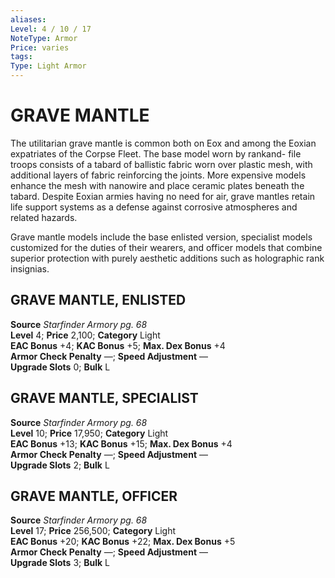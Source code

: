 ```yaml
---
aliases: 
Level: 4 / 10 / 17
NoteType: Armor
Price: varies
tags: 
Type: Light Armor
---
```

# GRAVE MANTLE

The utilitarian grave mantle is common both on Eox and among the Eoxian expatriates of the Corpse Fleet. The base model worn by rankand- file troops consists of a tabard of ballistic fabric worn over plastic mesh, with additional layers of fabric reinforcing the joints. More expensive models enhance the mesh with nanowire and place ceramic plates beneath the tabard. Despite Eoxian armies having no need for air, grave mantles retain life support systems as a defense against corrosive atmospheres and related hazards.

Grave mantle models include the base enlisted version, specialist models customized for the duties of their wearers, and officer models that combine superior protection with purely aesthetic additions such as holographic rank insignias.

##  GRAVE MANTLE, ENLISTED

**Source** _Starfinder Armory pg. 68_  
**Level** 4; **Price** 2,100; **Category** Light  
**EAC Bonus** +4; **KAC Bonus** +5; **Max. Dex Bonus** +4  
**Armor Check Penalty** —; **Speed Adjustment** —  
**Upgrade Slots** 0; **Bulk** L

##  GRAVE MANTLE, SPECIALIST

**Source** _Starfinder Armory pg. 68_  
**Level** 10; **Price** 17,950; **Category** Light  
**EAC Bonus** +13; **KAC Bonus** +15; **Max. Dex Bonus** +4  
**Armor Check Penalty** —; **Speed Adjustment** —  
**Upgrade Slots** 2; **Bulk** L

##  GRAVE MANTLE, OFFICER

**Source** _Starfinder Armory pg. 68_  
**Level** 17; **Price** 256,500; **Category** Light  
**EAC Bonus** +20; **KAC Bonus** +22; **Max. Dex Bonus** +5  
**Armor Check Penalty** —; **Speed Adjustment** —  
**Upgrade Slots** 3; **Bulk** L